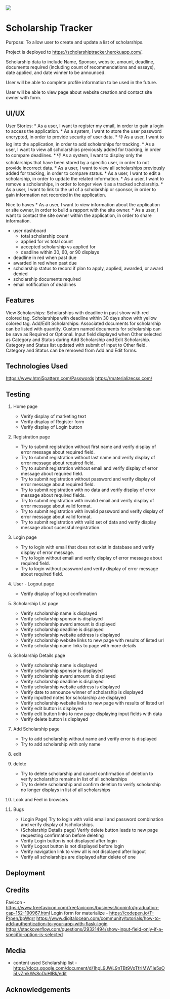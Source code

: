 <img src="https://codeinstitute.s3.amazonaws.com/fullstack/ci_logo_small.png" style="margin: 0;">

# Scholarship Tracker

Purpose: To allow user to create and update a list of scholarships.

Project is deployed to https://scholarshiptracker.herokuapp.com/.

Scholarship data to include Name, Sponsor, website, amount, deadline, documents required (including count of recommendations and essays), date applied, and date winner to be announced.

User will be able to complete profile information to be used in the future.

User will be able to view page about website creation and contact site owner with form.

## UI/UX

User Stories:
    * As a user, I want to register my email, in order to gain a login to access the application.
    * As a system, I want to store the user password encrypted, in order to provide security of user data.
    * :thumbsdown: As a user, I want to log into the application, in order to add scholarships for tracking.
    * As a user, I want to view all scholarships previously added for tracking, in order to compare deadlines.
    * :thumbsdown: As a system, I want to display only the scholarships that have been stored by a specific user, in order to not provide incorrect data.
    * As a user, I want to view all scholarships previously added for tracking, in order to compare status.
    * As a user, I want to edit a scholarship, in order to update the related information.
    * As a user, I want to remove a scholarships, in order to longer view it as a tracked scholarship. 
    * As a user, I want to link to the url of a scholarship or sponsor, in order to gain information not recorded in the application.

Nice to haves
    * As a user, I want to view information about the application or site owner, in order to build a rapport with the site owner.
    * As a user, I want to contact the site owner within the application, in order to share information.
- user dashboard
    * total scholarship count
    * applied for vs total count
    * accepted scholarship vs applied for
    * deadline within 30, 60, or 90 displays
- deadline in red when past due
- awarded in red when past due
- scholarship status to record if plan to apply, applied, awarded, or award denied
- scholarship documents required
- email notification of deadlines

## Features

View Scholarships:
Scholarships with deadline in past show with red colored tag.
Scholarships with deadline within 30 days show with yellow colored tag.
Add/Edit Scholarships:
Associated documents for scholarship can be listed with quantity.
Custom named documents for scholarship can be save as Required or Optional.
Input field displayed when Other selected as Category and Status during Add Scholarship and Edit Scholarship.
Category and Status list updated with submit of input to Other field.
Category and Status can be removed from Add and Edit forms.


## Technologies Used

https://www.html5pattern.com/Passwords
https://materializecss.com/

## Testing

1. Home page
    * Verify display of marketing text
    * Verify display of Register form
    * Verify display of Login button
1. Registration page
    * Try to submit registration without first name and verify display of error message about required field.
    * Try to submit registration without last name and verify display of error message about required field.
    * Try to submit registration without email and verify display of error message about required field.
    * Try to submit registration without password and verify display of error message about required field.
    * Try to submit registration with no data and verify display of error message about required fields.
    * Try to submit registration with invalid email and verify display of error message about valid format.
    * Try to submit registration with invalid password and verify display of error message about valid format.
    * Try to submit registration with valid set of data and verify display message about sucessful registration.
1. Login page
    * Try to login with email that does not exist in database and verify display of error message.
    * Try to login without email and verify display of error message about required field.
    * Try to login without password and verify display of error message about required field.
1. User - Logout page
    * Verify display of logout confirmation
1. Scholarship List page
    * Verify scholarship name is displayed
    * Verify scholarship sponsor is displayed
    * Verify scholarship award amount is displayed
    * Verify scholarship deadline is displayed
    * Verify scholarship website address is displayed
    * Verify scholarship website links to new page with results of listed url
    * Verify scholarship name links to page with more details
1. Scholarship Details page
    * Verify scholarship name is displayed
    * Verify scholarship sponsor is displayed
    * Verify scholarship award amount is displayed
    * Verify scholarship deadline is displayed
    * Verify scholarship website address is displayed
    * Verify date to announce winner of scholarship is displayed
    * Verify inputted notes for scholarship are displayed
    * Verify scholarship website links to new page with results of listed url
    * Verify edit button is displayed
    * Verify edit button links to new page displaying input fields with data
    * Verify delete button is displayed
1. Add Scholarship page
    * Try to add scholarship without name and verify error is displayed
    * Try to add scholarship with only name
1. edit
1. delete
    * Try to delete scholarship and cancel confirmation of deletion to verify scholarship remains in list of all scholarships
    * Try to delete scholarship and confirm deletion to verify scholarship no longer displays in list of all scholarships

1. Look and Feel in browsers
1. Bugs
    * (Login Page) Try to login with valid email and password combination and verify display of /scholarships.
    * (Scholarship Details page) Verify delete button leads to new page requesting confirmation before deleting
    * Verify Login button is not displayed after login
    * Verify Logout button is not displayed before login
    * Verify navigation link to view all is not displayed after logout
    * Verify all scholarships are displayed after delete of one

## Deployment

## Credits

Favicon - https://www.freefavicon.com/freefavicons/business/iconinfo/graduation-cap-152-190967.html
Login form for materialize - https://codepen.io/T-P/pen/bpWqrr
https://www.digitalocean.com/community/tutorials/how-to-add-authentication-to-your-app-with-flask-login
https://stackoverflow.com/questions/29321494/show-input-field-only-if-a-specific-option-is-selected

## Media

- content used 
Scholarship list - https://docs.google.com/document/d/1hpL9JWL9nTBt9VoTfrIMW1Ie5sO5LvZmkWs8oDuHlBk/edit

## Acknowledgements

